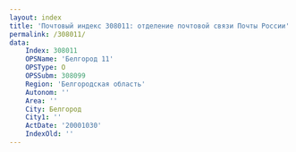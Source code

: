 ```yaml
---
layout: index
title: 'Почтовый индекс 308011: отделение почтовой связи Почты России'
permalink: /308011/
data:
    Index: 308011
    OPSName: 'Белгород 11'
    OPSType: О
    OPSSubm: 308099
    Region: 'Белгородская область'
    Autonom: ''
    Area: ''
    City: Белгород
    City1: ''
    ActDate: '20001030'
    IndexOld: ''
---
```

